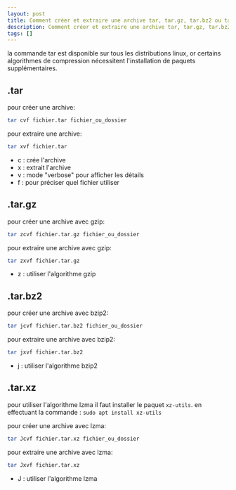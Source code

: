 ```yaml
---
layout: post
title: Comment créer et extraire une archive tar, tar.gz, tar.bz2 ou tar.xz
description: Comment créer et extraire une archive tar, tar.gz, tar.bz2 ou tar.xz
tags: []
---
```


la commande tar est disponible sur tous les distributions linux,
or certains algorithmes de compression nécessitent l'installation de paquets supplémentaires.

## .tar

pour créer une archive:
```bash
tar cvf fichier.tar fichier_ou_dossier
```

pour extraire une archive:
```bash
tar xvf fichier.tar
```
- c : crée l'archive
- x : extrait l'archive
- v : mode "verbose" pour afficher les détails
- f : pour préciser quel fichier utiliser


## .tar.gz
pour créer une archive avec gzip:
```bash
tar zcvf fichier.tar.gz fichier_ou_dossier
```

pour extraire une archive avec gzip:
```bash
tar zxvf fichier.tar.gz
```
- z : utiliser l'algorithme gzip


## .tar.bz2
pour créer une archive avec bzip2:
```bash
tar jcvf fichier.tar.bz2 fichier_ou_dossier
```

pour extraire une archive avec bzip2:
```bash
tar jxvf fichier.tar.bz2
```
- j : utiliser l'algorithme bzip2

## .tar.xz

pour utiliser l'algorithme lzma il faut installer le paquet `xz-utils`. en effectuant la commande : `sudo apt install xz-utils`

pour créer une archive avec lzma:
```bash
tar Jcvf fichier.tar.xz fichier_ou_dossier
```

pour extraire une archive avec lzma:
```bash
tar Jxvf fichier.tar.xz
```
- J : utiliser l'algorithme lzma
